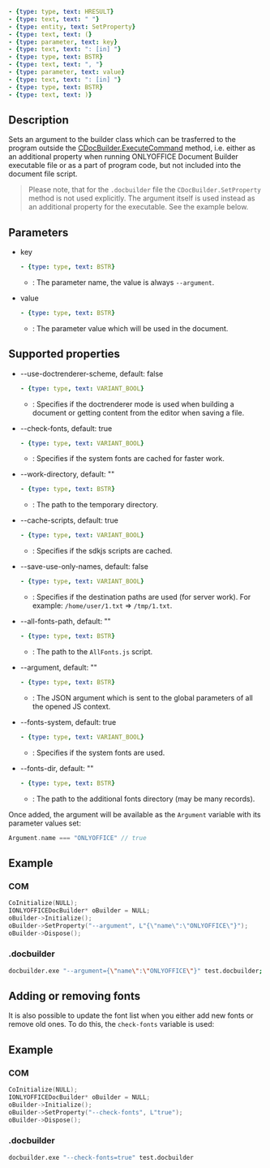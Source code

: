 ```yml signature
- {type: type, text: HRESULT}
- {type: text, text: " "}
- {type: entity, text: SetProperty}
- {type: text, text: (}
- {type: parameter, text: key}
- {type: text, text: ": [in] "}
- {type: type, text: BSTR}
- {type: text, text: ", "}
- {type: parameter, text: value}
- {type: text, text: ": [in] "}
- {type: type, text: BSTR}
- {type: text, text: )}
```

## Description

Sets an argument to the builder class which can be trasferred to the program outside the [CDocBuilder.ExecuteCommand](./ExecuteCommand.md) method, i.e. either as an additional property when running ONLYOFFICE Document Builder executable file or as a part of program code, but not included into the document file script.

> Please note, that for the `.docbuilder` file the `CDocBuilder.SetProperty` method is not used explicitly. The argument itself is used instead as an additional property for the executable. See the example below.

## Parameters

<parameters>

- key

  ```yml signature.variant="inline"
  - {type: type, text: BSTR}
  ```

  - : The parameter name, the value is always `--argument`.

- value

  ```yml signature.variant="inline"
  - {type: type, text: BSTR}
  ```

  - : The parameter value which will be used in the document.

</parameters>

## Supported properties

<parameters>

- --use-doctrenderer-scheme, default: false

  ```yml signature.variant="inline"
  - {type: type, text: VARIANT_BOOL}
  ```

  - : Specifies if the doctrenderer mode is used when building a document or getting content from the editor when saving a file.

- --check-fonts, default: true

  ```yml signature.variant="inline"
  - {type: type, text: VARIANT_BOOL}
  ```

  - : Specifies if the system fonts are cached for faster work.

- --work-directory, default: ""

  ```yml signature.variant="inline"
  - {type: type, text: BSTR}
  ```

  - : The path to the temporary directory.

- --cache-scripts, default: true

  ```yml signature.variant="inline"
  - {type: type, text: VARIANT_BOOL}
  ```

  - : Specifies if the sdkjs scripts are cached.

- --save-use-only-names, default: false

  ```yml signature.variant="inline"
  - {type: type, text: VARIANT_BOOL}
  ```

  - : Specifies if the destination paths are used (for server work). For example: `/home/user/1.txt` => `/tmp/1.txt`.

- --all-fonts-path, default: ""

  ```yml signature.variant="inline"
  - {type: type, text: BSTR}
  ```

  - : The path to the `AllFonts.js` script.

- --argument, default: ""

  ```yml signature.variant="inline"
  - {type: type, text: BSTR}
  ```

  - : The JSON argument which is sent to the global parameters of all the opened JS context.

- --fonts-system, default: true

  ```yml signature.variant="inline"
  - {type: type, text: VARIANT_BOOL}
  ```

  - : Specifies if the system fonts are used.

- --fonts-dir, default: ""

  ```yml signature.variant="inline"
  - {type: type, text: BSTR}
  ```

  - : The path to the additional fonts directory (may be many records).

</parameters>

Once added, the argument will be available as the `Argument` variable with its parameter values set:

``` cpp
Argument.name === "ONLYOFFICE" // true
```

## Example

### COM

```cpp
CoInitialize(NULL);
IONLYOFFICEDocBuilder* oBuilder = NULL;
oBuilder->Initialize();
oBuilder->SetProperty("--argument", L"{\"name\":\"ONLYOFFICE\"}");
oBuilder->Dispose();
```

### .docbuilder

```sh
docbuilder.exe "--argument={\"name\":\"ONLYOFFICE\"}" test.docbuilder;
```

## Adding or removing fonts

It is also possible to update the font list when you either add new fonts or remove old ones. To do this, the `check-fonts` variable is used:

## Example

### COM

```cpp
CoInitialize(NULL);
IONLYOFFICEDocBuilder* oBuilder = NULL;
oBuilder->Initialize();
oBuilder->SetProperty("--check-fonts", L"true");
oBuilder->Dispose();
```

### .docbuilder

```sh
docbuilder.exe "--check-fonts=true" test.docbuilder
```
